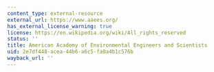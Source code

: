 ```yaml
---
content_type: external-resource
external_url: https://www.aaees.org/
has_external_license_warning: true
license: https://en.wikipedia.org/wiki/All_rights_reserved
status: ''
title: American Academy of Environmental Engineers and Scientists
uid: 2e7df448-acea-44b6-a6c5-fa0a4b1c576b
wayback_url: ''
---
```

